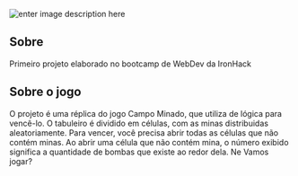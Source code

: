 ![enter image description here](https://github.com/karenaraujo7/Campo_Minado/blob/imagens/título.png?raw=true)

## Sobre

Primeiro projeto elaborado no bootcamp de WebDev da IronHack

## Sobre o jogo

O projeto é uma réplica do jogo Campo Minado, que utiliza de lógica para vencê-lo. O tabuleiro é dividido em células, com as minas distribuidas aleatoriamente. Para vencer, você precisa abrir todas as células que não contém minas. Ao abrir uma célula que não contém mina, o número exibido significa a quantidade de bombas que existe ao redor dela. Ne
Vamos jogar?